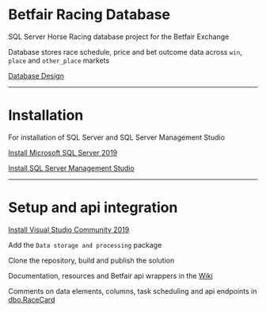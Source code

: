 # Betfair Racing Database

SQL Server Horse Racing database project for the Betfair Exchange

Database stores race schedule, price and bet outcome data across `win`, `place` and `other_place` markets

[Database Design](https://github.com/Deruzala/Betfair-Racing-Database/wiki/Database-Design)

***
# Installation

For installation of SQL Server and SQL Server Management Studio

[Install Microsoft SQL Server 2019](https://www.microsoft.com/en-gb/sql-server/sql-server-downloads)

[Install SQL Server Management Studio](https://docs.microsoft.com/en-us/sql/ssms/download-sql-server-management-studio-ssms?redirectedfrom=MSDN&view=sql-server-ver15)

***

# Setup and api integration

[Install Visual Studio Community 2019](https://visualstudio.microsoft.com/downloads/)

Add the `Data storage and processing` package

Clone the repository, build and publish the solution

Documentation, resources and Betfair api wrappers in the [Wiki](https://github.com/Deruzala/Betfair-Racing-Database/wiki)

Comments on data elements, columns, task scheduling and api endpoints in [dbo.RaceCard](https://github.com/Deruzala/Betfair-Racing-Database/blob/main/HorseRacing/dbo/Tables/RaceCard.sql)




